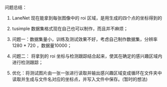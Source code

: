 问题总结：

1. LaneNet 现在能拿到每张图像中的 roi 区域，是用生成的四个点的坐标得到的

2. tusimple 数据集格式现在自己也可以制作，而且并不麻烦；
3. 问题一：数据集量小，训练及测试效果不好，考虑自己制作数据集，分辨率1280 * 720 ，数据量10000；
4. 问题二： 将拿到的 roi 坐标与检测跟踪结合起来，使其在确定的感兴趣区域内进行检测跟踪；
5. 优化：将测试图片由一张一张进行读取并输出感兴趣区域变成循环在文件夹中读取并生成与文件名对应的坐标点，并写入文件中保存。(暂时的想法)

